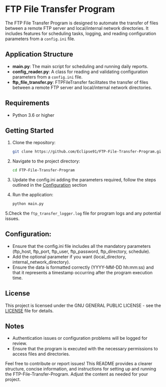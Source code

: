 # FTP File Transfer Program

The FTP File Transfer Program is designed to automate the transfer of files between a remote FTP server and local/internal network directories. It includes features for scheduling tasks, logging, and reading configuration parameters from a `config.ini` file.

## Application Structure

- **main.py**: The main script for scheduling and running daily reports.
- **config_reader.py**: A class for reading and validating configuration parameters from a `config.ini` file.
- **ftp_file_transfer.py**: FTPFileTransfer facilitates the transfer of files between a remote FTP server and local/internal network directories.

## Requirements

- Python 3.6 or higher

## Getting Started

1. Clone the repository:

   ```bash
   git clone https://github.com/Eclipse91/FTP-File-Transfer-Program.git
   ```

2. Navigate to the project directory:

   ```bash
   cd FTP-File-Transfer-Program
   ```

3. Update the config.ini adding the parameters required, follow the steps outlined in the [Configuration](#configuration) section
4. Run the application:

   ```bash
   python main.py
   ```
5.Check the `ftp_transfer_logger.log` file for program logs and any potential issues.

## Configuration:
   - Ensure that the config.ini file includes all the mandatory parameters (ftp_host, ftp_port, ftp_user, ftp_password, ftp_directory, schedule).
   - Add the optional parameter if you want (local_directory, internal_network_directory).
   - Ensure the data is formatted correctly (YYYY-MM-DD hh:mm:ss) and that it represents a timestamp occurring after the program execution time.

## License

This project is licensed under the GNU GENERAL PUBLIC LICENSE - see the [LICENSE](LICENSE) file for details.

## Notes

- Authentication issues or configuration problems will be logged for review.
- Ensure that the program is executed with the necessary permissions to access files and directories.

Feel free to contribute or report issues!
This README provides a clearer structure, concise information, and instructions for setting up and running the FTP-File-Transfer-Program. Adjust the content as needed for your project.


